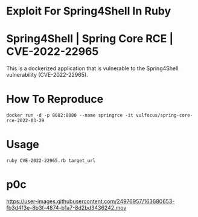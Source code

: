 # Exploit For Spring4Shell In Ruby 

# Spring4Shell | Spring Core RCE | CVE-2022-22965
This is a dockerized application that is vulnerable to the Spring4Shell vulnerability (CVE-2022-22965). 

# How To Reproduce 
`docker run -d -p 8082:8080 --name springrce -it vulfocus/spring-core-rce-2022-03-29`

# Usage 
`ruby CVE-2022-22965.rb target_url`


# p0c

https://user-images.githubusercontent.com/24976957/163680653-fb3d4f3e-8b3f-4874-b1a7-8d2bd3436242.mov

